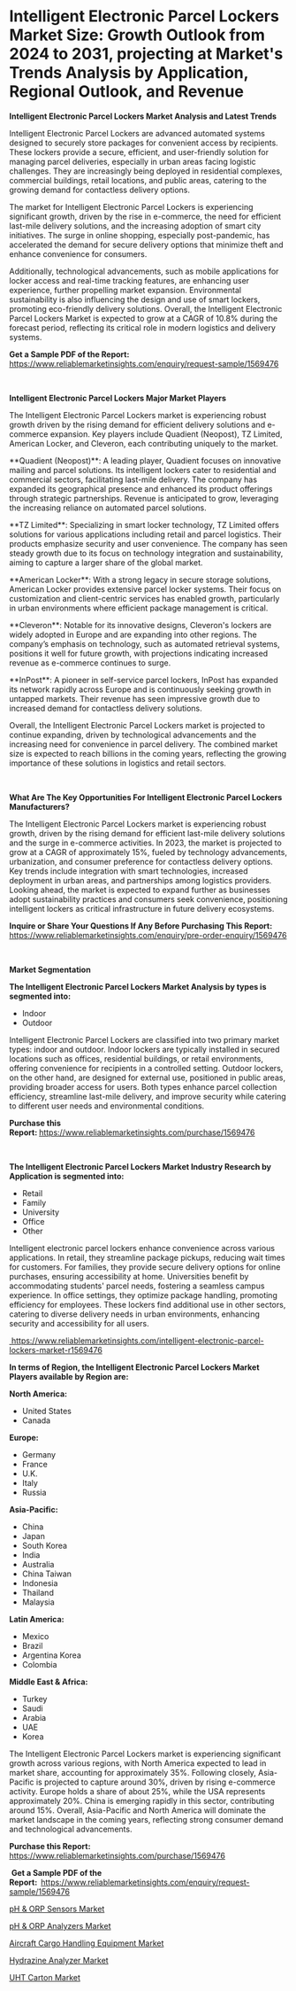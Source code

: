 <p><h1>Intelligent Electronic Parcel Lockers Market Size: Growth Outlook from 2024 to 2031, projecting at Market's Trends Analysis by Application, Regional Outlook, and Revenue</h1></p><p><strong>Intelligent Electronic Parcel Lockers Market Analysis and Latest Trends</strong></p>
<p><p>Intelligent Electronic Parcel Lockers are advanced automated systems designed to securely store packages for convenient access by recipients. These lockers provide a secure, efficient, and user-friendly solution for managing parcel deliveries, especially in urban areas facing logistic challenges. They are increasingly being deployed in residential complexes, commercial buildings, retail locations, and public areas, catering to the growing demand for contactless delivery options.</p><p>The market for Intelligent Electronic Parcel Lockers is experiencing significant growth, driven by the rise in e-commerce, the need for efficient last-mile delivery solutions, and the increasing adoption of smart city initiatives. The surge in online shopping, especially post-pandemic, has accelerated the demand for secure delivery options that minimize theft and enhance convenience for consumers.</p><p>Additionally, technological advancements, such as mobile applications for locker access and real-time tracking features, are enhancing user experience, further propelling market expansion. Environmental sustainability is also influencing the design and use of smart lockers, promoting eco-friendly delivery solutions. Overall, the Intelligent Electronic Parcel Lockers Market is expected to grow at a CAGR of 10.8% during the forecast period, reflecting its critical role in modern logistics and delivery systems.</p></p>
<p><strong>Get a Sample PDF of the Report:&nbsp;</strong> <a href="https://www.reliablemarketinsights.com/enquiry/request-sample/1569476?utm_campaign=1393&utm_medium=2&utm_source=Github&utm_content=ia&utm_term=14102024&utm_id=intelligent-electronic-parcel-lockers">https://www.reliablemarketinsights.com/enquiry/request-sample/1569476</a></p>
<p>&nbsp;</p>
<p><strong>Intelligent Electronic Parcel Lockers Major Market Players</strong></p>
<p><p>The Intelligent Electronic Parcel Lockers market is experiencing robust growth driven by the rising demand for efficient delivery solutions and e-commerce expansion. Key players include Quadient (Neopost), TZ Limited, American Locker, and Cleveron, each contributing uniquely to the market.</p><p>**Quadient (Neopost)**: A leading player, Quadient focuses on innovative mailing and parcel solutions. Its intelligent lockers cater to residential and commercial sectors, facilitating last-mile delivery. The company has expanded its geographical presence and enhanced its product offerings through strategic partnerships. Revenue is anticipated to grow, leveraging the increasing reliance on automated parcel solutions.</p><p>**TZ Limited**: Specializing in smart locker technology, TZ Limited offers solutions for various applications including retail and parcel logistics. Their products emphasize security and user convenience. The company has seen steady growth due to its focus on technology integration and sustainability, aiming to capture a larger share of the global market.</p><p>**American Locker**: With a strong legacy in secure storage solutions, American Locker provides extensive parcel locker systems. Their focus on customization and client-centric services has enabled growth, particularly in urban environments where efficient package management is critical.</p><p>**Cleveron**: Notable for its innovative designs, Cleveron's lockers are widely adopted in Europe and are expanding into other regions. The company’s emphasis on technology, such as automated retrieval systems, positions it well for future growth, with projections indicating increased revenue as e-commerce continues to surge.</p><p>**InPost**: A pioneer in self-service parcel lockers, InPost has expanded its network rapidly across Europe and is continuously seeking growth in untapped markets. Their revenue has seen impressive growth due to increased demand for contactless delivery solutions.</p><p>Overall, the Intelligent Electronic Parcel Lockers market is projected to continue expanding, driven by technological advancements and the increasing need for convenience in parcel delivery. The combined market size is expected to reach billions in the coming years, reflecting the growing importance of these solutions in logistics and retail sectors.</p></p>
<p>&nbsp;</p>
<p><strong>What Are The Key Opportunities For Intelligent Electronic Parcel Lockers Manufacturers?</strong></p>
<p><p>The Intelligent Electronic Parcel Lockers market is experiencing robust growth, driven by the rising demand for efficient last-mile delivery solutions and the surge in e-commerce activities. In 2023, the market is projected to grow at a CAGR of approximately 15%, fueled by technology advancements, urbanization, and consumer preference for contactless delivery options. Key trends include integration with smart technologies, increased deployment in urban areas, and partnerships among logistics providers. Looking ahead, the market is expected to expand further as businesses adopt sustainability practices and consumers seek convenience, positioning intelligent lockers as critical infrastructure in future delivery ecosystems.</p></p>
<p><strong>Inquire or Share Your Questions If Any Before Purchasing This Report:</strong> <a href="https://www.reliablemarketinsights.com/enquiry/pre-order-enquiry/1569476?utm_campaign=1393&utm_medium=2&utm_source=Github&utm_content=ia&utm_term=14102024&utm_id=intelligent-electronic-parcel-lockers">https://www.reliablemarketinsights.com/enquiry/pre-order-enquiry/1569476</a></p>
<p>&nbsp;</p>
<p><strong>Market Segmentation</strong></p>
<p><strong>The Intelligent Electronic Parcel Lockers Market Analysis by types is segmented into:</strong></p>
<p><ul><li>Indoor</li><li>Outdoor</li></ul></p>
<p><p>Intelligent Electronic Parcel Lockers are classified into two primary market types: indoor and outdoor. Indoor lockers are typically installed in secured locations such as offices, residential buildings, or retail environments, offering convenience for recipients in a controlled setting. Outdoor lockers, on the other hand, are designed for external use, positioned in public areas, providing broader access for users. Both types enhance parcel collection efficiency, streamline last-mile delivery, and improve security while catering to different user needs and environmental conditions.</p></p>
<p><strong>Purchase this Report:&nbsp;</strong><a href="https://www.reliablemarketinsights.com/purchase/1569476?utm_campaign=1393&utm_medium=2&utm_source=Github&utm_content=ia&utm_term=14102024&utm_id=intelligent-electronic-parcel-lockers">https://www.reliablemarketinsights.com/purchase/1569476</a></p>
<p>&nbsp;</p>
<p><strong>The Intelligent Electronic Parcel Lockers Market Industry Research by Application is segmented into:</strong></p>
<p><ul><li>Retail</li><li>Family</li><li>University</li><li>Office</li><li>Other</li></ul></p>
<p><p>Intelligent electronic parcel lockers enhance convenience across various applications. In retail, they streamline package pickups, reducing wait times for customers. For families, they provide secure delivery options for online purchases, ensuring accessibility at home. Universities benefit by accommodating students' parcel needs, fostering a seamless campus experience. In office settings, they optimize package handling, promoting efficiency for employees. These lockers find additional use in other sectors, catering to diverse delivery needs in urban environments, enhancing security and accessibility for all users.</p></p>
<p><a href="https://www.reliablemarketinsights.com/intelligent-electronic-parcel-lockers-market-r1569476?utm_campaign=1393&utm_medium=2&utm_source=Github&utm_content=ia&utm_term=14102024&utm_id=intelligent-electronic-parcel-lockers">&nbsp;https://www.reliablemarketinsights.com/intelligent-electronic-parcel-lockers-market-r1569476</a></p>
<p><strong>In terms of Region, the Intelligent Electronic Parcel Lockers Market Players available by Region are:</strong></p>
<p>
    <p> <strong> North America: </strong>
        <ul>
            <li>United States</li>
            <li>Canada</li>
        </ul>
        </p> 
    <p> <strong> Europe: </strong>
        <ul>
            <li>Germany</li>
            <li>France</li>
            <li>U.K.</li>
            <li>Italy</li>
            <li>Russia</li>
        </ul>
        </p> 
    <p> <strong> Asia-Pacific: </strong>
        <ul>
            <li>China</li>
            <li>Japan</li>
            <li>South Korea</li>
            <li>India</li>
            <li>Australia</li>
            <li>China Taiwan</li>
            <li>Indonesia</li>
            <li>Thailand</li>
            <li>Malaysia</li>
        </ul>
        </p> 
    <p> <strong> Latin America: </strong>
        <ul>
            <li>Mexico</li>
            <li>Brazil</li>
            <li>Argentina Korea</li>
            <li>Colombia</li>
        </ul>
        </p> 
    <p> <strong> Middle East & Africa: </strong>
        <ul>
            <li>Turkey</li>
            <li>Saudi</li>
            <li>Arabia</li>
            <li>UAE</li>
            <li>Korea</li>
        </ul>
    </p>
    </p>
<p><p>The Intelligent Electronic Parcel Lockers market is experiencing significant growth across various regions, with North America expected to lead in market share, accounting for approximately 35%. Following closely, Asia-Pacific is projected to capture around 30%, driven by rising e-commerce activity. Europe holds a share of about 25%, while the USA represents approximately 20%. China is emerging rapidly in this sector, contributing around 15%. Overall, Asia-Pacific and North America will dominate the market landscape in the coming years, reflecting strong consumer demand and technological advancements.</p></p>
<p><strong>Purchase this Report: </strong><a href="https://www.reliablemarketinsights.com/purchase/1569476?utm_campaign=1393&utm_medium=2&utm_source=Github&utm_content=ia&utm_term=14102024&utm_id=intelligent-electronic-parcel-lockers">https://www.reliablemarketinsights.com/purchase/1569476</a></p>
<p>&nbsp;<strong>Get a Sample PDF of the Report:&nbsp;&nbsp;</strong><a href="https://www.reliablemarketinsights.com/enquiry/request-sample/1569476?utm_campaign=1393&utm_medium=2&utm_source=Github&utm_content=ia&utm_term=14102024&utm_id=intelligent-electronic-parcel-lockers">https://www.reliablemarketinsights.com/enquiry/request-sample/1569476</a></p>
<p><strong></strong></p>
<p><p><a href="https://www.linkedin.com/pulse/global-ph-orp-sensors-market-opportunities-challenges2024-im8be?trk=public_post_embed_feed-article-content&utm_campaign=1393&utm_medium=2&utm_source=Github&utm_content=ia&utm_term=14102024&utm_id=intelligent-electronic-parcel-lockers">pH & ORP Sensors Market</a></p><p><a href="https://www.linkedin.com/pulse/deep-dive-ph-orp-analyzers-market-itstrends-segmentation-1rx0e?trk=public_post_embed_feed-article-content&utm_campaign=1393&utm_medium=2&utm_source=Github&utm_content=ia&utm_term=14102024&utm_id=intelligent-electronic-parcel-lockers">pH & ORP Analyzers Market</a></p><p><a href="https://www.linkedin.com/pulse/aircraft-cargo-handling-equipment-market-global-insights-mer5e?trk=public_post_embed_feed-article-content&utm_campaign=1393&utm_medium=2&utm_source=Github&utm_content=ia&utm_term=14102024&utm_id=intelligent-electronic-parcel-lockers">Aircraft Cargo Handling Equipment Market</a></p><p><a href="https://www.linkedin.com/pulse/market-forecast-global-hydrazine-analyzer-trends-impact-analysis-qcr3e?trk=public_post_embed_feed-article-content&utm_campaign=1393&utm_medium=2&utm_source=Github&utm_content=ia&utm_term=14102024&utm_id=intelligent-electronic-parcel-lockers">Hydrazine Analyzer Market</a></p><p><a href="https://www.linkedin.com/pulse/uht-carton-market-ecosystem-competitive-landscape-strategic-xbnxe?trk=public_post_embed_feed-article-content&utm_campaign=1393&utm_medium=2&utm_source=Github&utm_content=ia&utm_term=14102024&utm_id=intelligent-electronic-parcel-lockers">UHT Carton Market</a></p></p>